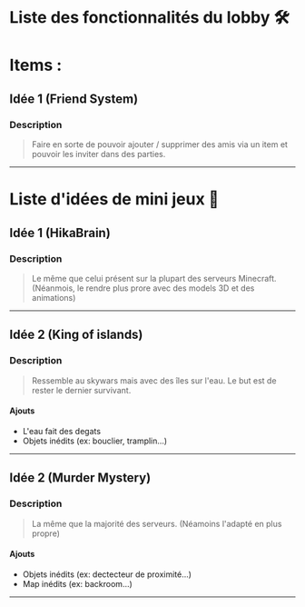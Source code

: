 # Liste des fonctionnalités du lobby 🛠️

# Items :
## Idée 1 (Friend System)
### Description
> Faire en sorte de pouvoir ajouter / supprimer des amis via un item et pouvoir les inviter dans des parties.

---

# Liste d'idées de mini jeux 📜

## Idée 1 (HikaBrain)
### Description
> Le même que celui présent sur la plupart des serveurs Minecraft. (Néanmois, le rendre plus prore avec des models 3D et des animations)
---
## Idée 2 (King of islands)

### Description
> Ressemble au skywars mais avec des îles sur l'eau. Le but est de rester le dernier survivant.

#### Ajouts
- L'eau fait des degats
- Objets inédits (ex: bouclier, tramplin...)
---
## Idée 2 (Murder Mystery)

### Description
> La même que la majorité des serveurs. (Néamoins l'adapté en plus propre)

#### Ajouts
- Objets inédits (ex: dectecteur de proximité...)
- Map inédits (ex: backroom...)
---
